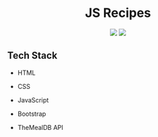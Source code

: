 <h1  align="center">JS Recipes</h1>

<p  align="center">

<img  src="https://forthebadge.com/images/badges/built-with-love.svg"  />
<img  src="https://forthebadge.com/images/badges/made-with-javascript.svg"  />

</p>

  
 
  

## Tech Stack


- HTML

- CSS

- JavaScript

- Bootstrap

- TheMealDB API

  


  
